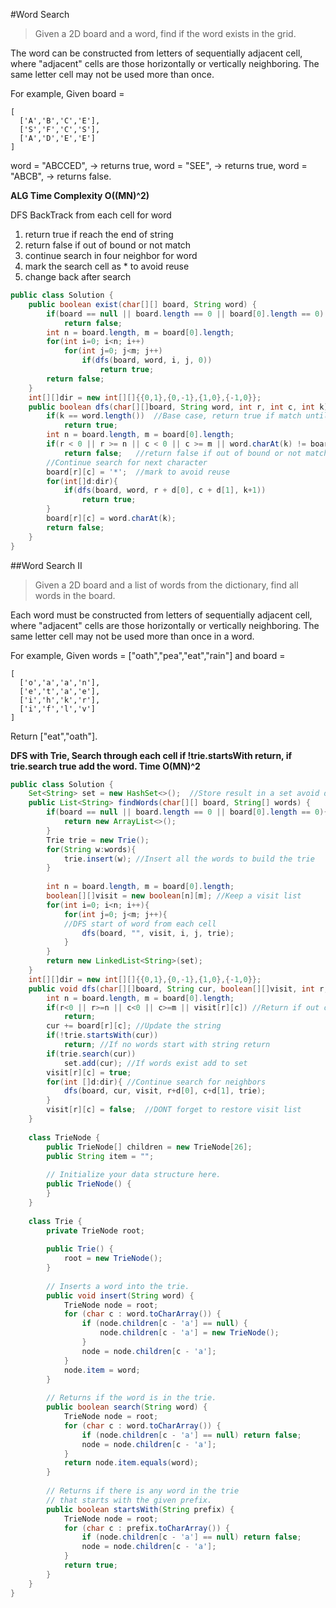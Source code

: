#Word Search
>Given a 2D board and a word, find if the word exists in the grid.

The word can be constructed from letters of sequentially adjacent cell, where "adjacent" cells are those horizontally or vertically neighboring. The same letter cell may not be used more than once.

For example,
Given board =
```
[
  ['A','B','C','E'],
  ['S','F','C','S'],
  ['A','D','E','E']
]
```
word = "ABCCED", -> returns true,
word = "SEE", -> returns true,
word = "ABCB", -> returns false.

**ALG Time Complexity O((MN)^2)**

DFS BackTrack from each cell for word 

1. return true if reach the end of string
2. return false if out of bound or not match 
3. continue search in four neighbor for word
4. mark the search cell as * to avoid reuse
5. change back after search 

```java
public class Solution {
    public boolean exist(char[][] board, String word) {
        if(board == null || board.length == 0 || board[0].length == 0)
            return false;
        int n = board.length, m = board[0].length;
        for(int i=0; i<n; i++)
            for(int j=0; j<m; j++)
                if(dfs(board, word, i, j, 0))
                    return true;
        return false;
    }
    int[][]dir = new int[][]{{0,1},{0,-1},{1,0},{-1,0}};
    public boolean dfs(char[][]board, String word, int r, int c, int k){
        if(k == word.length())  //Base case, return true if match until end of string
            return true;
        int n = board.length, m = board[0].length;
        if(r < 0 || r >= n || c < 0 || c >= m || word.charAt(k) != board[r][c])
            return false;   //return false if out of bound or not match
        //Continue search for next character
        board[r][c] = '*';  //mark to avoid reuse
        for(int[]d:dir){
            if(dfs(board, word, r + d[0], c + d[1], k+1))
                return true;
        }
        board[r][c] = word.charAt(k);
        return false;
    }
}
```
##Word Search II
>Given a 2D board and a list of words from the dictionary, find all words in the board.

Each word must be constructed from letters of sequentially adjacent cell, where "adjacent" cells are those horizontally or vertically neighboring. The same letter cell may not be used more than once in a word.

For example,
Given words = ["oath","pea","eat","rain"] and board =
```
[
  ['o','a','a','n'],
  ['e','t','a','e'],
  ['i','h','k','r'],
  ['i','f','l','v']
]
```
Return ["eat","oath"].

**DFS with Trie, Search through each cell if !trie.startsWith return, if trie.search true add the word. Time O(MN)^2**
```java
public class Solution {
    Set<String> set = new HashSet<>();  //Store result in a set avoid duplicate
    public List<String> findWords(char[][] board, String[] words) {
        if(board == null || board.length == 0 || board[0].length == 0){
            return new ArrayList<>();
        }
        Trie trie = new Trie();
        for(String w:words){
            trie.insert(w); //Insert all the words to build the trie
        }
        
        int n = board.length, m = board[0].length;
        boolean[][]visit = new boolean[n][m]; //Keep a visit list
        for(int i=0; i<n; i++){
            for(int j=0; j<m; j++){
            //DFS start of word from each cell
                dfs(board, "", visit, i, j, trie);
            }
        }
        return new LinkedList<String>(set);
    }
    int[][]dir = new int[][]{{0,1},{0,-1},{1,0},{-1,0}};
    public void dfs(char[][]board, String cur, boolean[][]visit, int r, int c, Trie trie){
        int n = board.length, m = board[0].length;
        if(r<0 || r>=n || c<0 || c>=m || visit[r][c]) //Return if out of bound or visited
            return;
        cur += board[r][c]; //Update the string
        if(!trie.startsWith(cur))
            return; //If no words start with string return
        if(trie.search(cur))
            set.add(cur); //If words exist add to set
        visit[r][c] = true;
        for(int []d:dir){ //Continue search for neighbors
            dfs(board, cur, visit, r+d[0], c+d[1], trie);
        }
        visit[r][c] = false;  //DONT forget to restore visit list
    }
    
    class TrieNode {
        public TrieNode[] children = new TrieNode[26];
        public String item = "";
        
        // Initialize your data structure here.
        public TrieNode() {
        }
    }
    
    class Trie {
        private TrieNode root;
    
        public Trie() {
            root = new TrieNode();
        }
    
        // Inserts a word into the trie.
        public void insert(String word) {
            TrieNode node = root;
            for (char c : word.toCharArray()) {
                if (node.children[c - 'a'] == null) {
                    node.children[c - 'a'] = new TrieNode();
                }
                node = node.children[c - 'a'];
            }
            node.item = word;
        }
    
        // Returns if the word is in the trie.
        public boolean search(String word) {
            TrieNode node = root;
            for (char c : word.toCharArray()) {
                if (node.children[c - 'a'] == null) return false;
                node = node.children[c - 'a'];
            }
            return node.item.equals(word);
        }
    
        // Returns if there is any word in the trie
        // that starts with the given prefix.
        public boolean startsWith(String prefix) {
            TrieNode node = root;
            for (char c : prefix.toCharArray()) {
                if (node.children[c - 'a'] == null) return false;
                node = node.children[c - 'a'];
            }
            return true;
        }
    }
}
```
